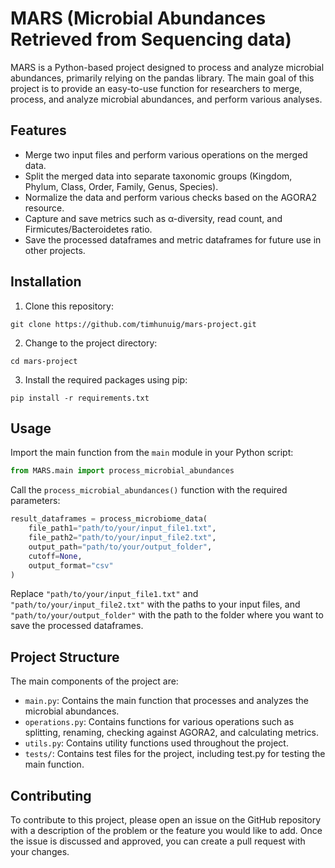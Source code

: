# MARS (Microbial Abundances Retrieved from Sequencing data)

MARS is a Python-based project designed to process and analyze microbial abundances, primarily relying on the pandas library. The main goal of this project is to provide an easy-to-use function for researchers to merge, process, and analyze microbial abundances, and perform various analyses.

## Features

- Merge two input files and perform various operations on the merged data.
- Split the merged data into separate taxonomic groups (Kingdom, Phylum, Class, Order, Family, Genus, Species).
- Normalize the data and perform various checks based on the AGORA2 resource.
- Capture and save metrics such as α-diversity, read count, and Firmicutes/Bacteroidetes ratio.
- Save the processed dataframes and metric dataframes for future use in other projects.

## Installation

1. Clone this repository:
```
git clone https://github.com/timhunuig/mars-project.git
```

2. Change to the project directory:
```
cd mars-project
```

3. Install the required packages using pip:
```
pip install -r requirements.txt
```

## Usage

Import the main function from the `main` module in your Python script:

```python
from MARS.main import process_microbial_abundances
```

Call the `process_microbial_abundances()` function with the required parameters:

```python
result_dataframes = process_microbiome_data(
    file_path1="path/to/your/input_file1.txt",
    file_path2="path/to/your/input_file2.txt",
    output_path="path/to/your/output_folder",
    cutoff=None,
    output_format="csv"
)
```

Replace `"path/to/your/input_file1.txt"` and `"path/to/your/input_file2.txt"` with the paths to your input files, and `"path/to/your/output_folder"` with the path to the folder where you want to save the processed dataframes.

## Project Structure

The main components of the project are:

- `main.py`: Contains the main function that processes and analyzes the microbial abundances.
- `operations.py`: Contains functions for various operations such as splitting, renaming, checking against AGORA2, and calculating metrics.
- `utils.py`: Contains utility functions used throughout the project.
- `tests/`: Contains test files for the project, including test.py for testing the main function.

## Contributing

To contribute to this project, please open an issue on the GitHub repository with a description of the problem or the feature you would like to add. Once the issue is discussed and approved, you can create a pull request with your changes.
